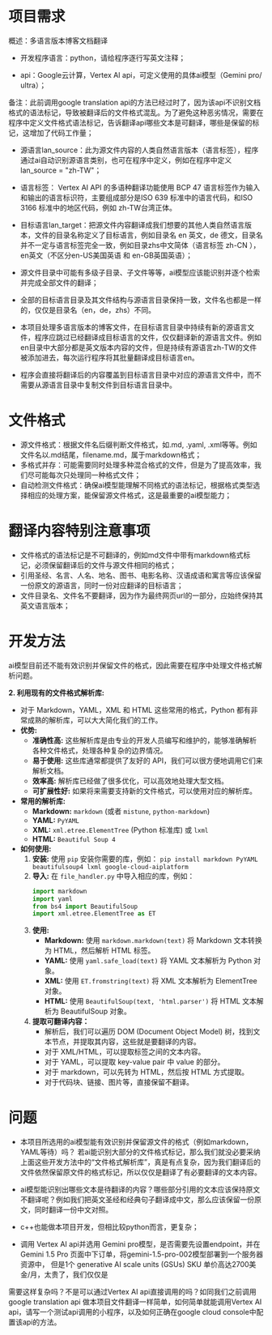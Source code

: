 # 项目需求

概述：多语言版本博客文档翻译

- 开发程序语言：python，请给程序逐行写英文注释；

- api：Google云计算，Vertex AI api，可定义使用的具体ai模型（Gemini pro/ ultra）；

备注：此前调用google translation api的方法已经过时了，因为该api不识别文档格式的语法标记，导致被翻译后的文件格式混乱。为了避免这种恶劣情况，需要在程序中定义文件格式语法标记，告诉翻译api哪些文本是可翻译，哪些是保留的标记，这增加了代码工作量；

- 源语言lan_source：此为源文件内容的人类自然语言版本（语言标签），程序通过ai自动识别源语言类别，也可在程序中定义，例如在程序中定义 lan_source = "zh-TW"；

- 语言标签： Vertex AI API 的多语种翻译功能使用 BCP 47 语言标签作为输入和输出的语言标识符，主要组成部分是ISO 639 标准中的语言代码，和ISO 3166 标准中的地区代码，例如 zh-TW台湾正体。

- 目标语言lan_target：把源文件内容翻译成我们想要的其他人类自然语言版本，文件的目录名称定义了目标语言，例如目录名 en 英文，de 德文，目录名并不一定与语言标签完全一致，例如目录zhs中文简体（语言标签 zh-CN ），en英文（不区分en-US美国英语 和 en-GB英国英语）；

- 源文件目录中可能有多级子目录、子文件等等，ai模型应该能识别并逐个检索并完成全部文件的翻译；

- 全部的目标语言目录及其文件结构与源语言目录保持一致，文件名也都是一样的，仅仅是目录名（en，de，zhs）不同。

- 本项目处理多语言版本的博客文件，在目标语言目录中持续有新的源语言文件，程序应跳过已经翻译成目标语言的文件，仅仅翻译新的源语言文件。例如en目录中大部分都是英文版本内容的文件，但是持续有源语言zh-TW的文件被添加进去，每次运行程序将其批量翻译成目标语言en。

- 程序会直接将翻译后的内容覆盖到目标语言目录中对应的源语言文件中，而不需要从源语言目录中复制文件到目标语言目录中。

# 文件格式
- 源文件格式：根据文件名后缀判断文件格式，如.md, .yaml, .xml等等。例如文件名以.md结尾，filename.md，属于markdown格式；
- 多格式并存：可能需要同时处理多种混合格式的文件，但是为了提高效率，我们尽可能每次只处理同一种格式文件；
- 自动检测文件格式：确保ai模型能理解不同格式的语法标记，根据格式类型选择相应的处理方案，能保留源文件格式，这是最重要的ai模型能力；


# 翻译内容特别注意事项
- 文件格式的语法标记是不可翻译的，例如md文件中带有markdown格式标记，必须保留翻译后的文件与源文件相同的格式；
- 引用圣经、名言、人名、地名、图书、电影名称、汉语成语和寓言等应该保留一份原文的源语言，同时一份对应翻译的目标语言；
- 文件目录名、文件名不要翻译，因为作为最终网页url的一部分，应始终保持其英文语言版本；



# 开发方法
ai模型目前还不能有效识别并保留文件的格式，因此需要在程序中处理文件格式解析问题。

**2. 利用现有的文件格式解析库:**

*   对于 Markdown，YAML，XML 和 HTML 这些常用的格式，Python 都有非常成熟的解析库，可以大大简化我们的工作。
*   **优势:**
    *   **准确性高:** 这些解析库是由专业的开发人员编写和维护的，能够准确解析各种文件格式，处理各种复杂的边界情况。
    *   **易于使用:** 这些库通常都提供了友好的 API，我们可以很方便地调用它们来解析文档。
    *   **效率高:** 解析库已经做了很多优化，可以高效地处理大型文档。
    *   **可扩展性好:** 如果将来需要支持新的文件格式，可以使用对应的解析库。
*   **常用的解析库:**
    *   **Markdown:** `markdown` (或者 `mistune`, `python-markdown`)
    *   **YAML:** `PyYAML`
    *   **XML:** `xml.etree.ElementTree` (Python 标准库) 或 `lxml`
    *   **HTML:** `Beautiful Soup 4`
*   **如何使用:**
    1.  **安装:** 使用 `pip` 安装你需要的库，例如：
        ``` pip install markdown PyYAML beautifulsoup4 lxml google-cloud-aiplatform ```
    2.  **导入:** 在 `file_handler.py` 中导入相应的库，例如：
        ```python
        import markdown
        import yaml
        from bs4 import BeautifulSoup
        import xml.etree.ElementTree as ET
        ```
    3.  **使用:**
        *   **Markdown:** 使用 `markdown.markdown(text)` 将 Markdown 文本转换为 HTML，然后解析 HTML 标签。
        *   **YAML:** 使用 `yaml.safe_load(text)` 将 YAML 文本解析为 Python 对象。
        *   **XML:** 使用 `ET.fromstring(text)` 将 XML 文本解析为 ElementTree 对象。
        *   **HTML:** 使用 `BeautifulSoup(text, 'html.parser')` 将 HTML 文本解析为 BeautifulSoup 对象。
    4.  **提取可翻译内容：**
        *   解析后，我们可以遍历 DOM (Document Object Model) 树，找到文本节点，并提取其内容，这些就是要翻译的内容。
        *   对于 XML/HTML，可以提取标签之间的文本内容。
        *   对于 YAML，可以提取 key-value pair 中 value 的部分。
        *   对于 markdown，可以先转为 HTML，然后按 HTML 方式提取。
        *   对于代码块、链接、图片等，直接保留不翻译。


# 问题
- 本项目所选用的ai模型能有效识别并保留源文件的格式（例如markdown，YAML等待）吗？
若ai能识别大部分的文件格式标记，那么我们就没必要采纳上面这些开发方法中的“文件格式解析库”，真是有点复杂，因为我们翻译后的文件依然保留原文件的格式标记，所以仅仅是翻译了有必要翻译的文本内容。
- ai模型能识别出哪些文本是待翻译的内容？哪些部分引用的文本应该保持原文不翻译呢？例如我们把英文圣经和经典句子翻译成中文，那么应该保留一份原文，同时翻译一份中文对照。
- c++也能做本项目开发，但相比较python而言，更复杂；

- 调用 Vertex AI api并选用 Gemini pro模型，是否需要先设置endpoint，并在Gemini 1.5 Pro 页面中下订单，将gemini-1.5-pro-002模型部署到一个服务器资源中，
但是1个 generative AI scale units (GSUs) SKU 单价高达2700美金/月，太贵了，我们仅仅是

需要这样复杂吗？不是可以通过Vertex AI api直接调用的吗？如同我们之前调用google translation api 做本项目文件翻译一样简单，如何简单就能调用Vertex AI api，请写一个测试api调用的小程序，以及如何正确在google cloud console中配置该api的方法。
